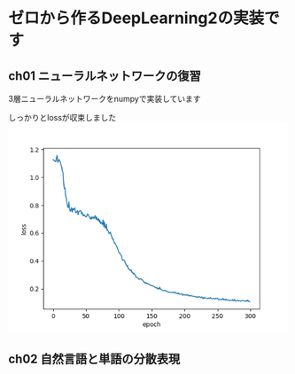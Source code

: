 # ゼロから作るDeepLearning2の実装です

## ch01 ニューラルネットワークの復習

3層ニューラルネットワークをnumpyで実装しています

しっかりとlossが収束しました
![](ch01/loss.png)

## ch02 自然言語と単語の分散表現

